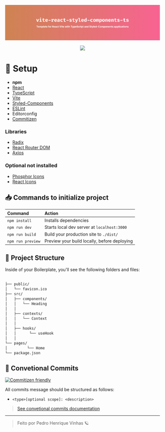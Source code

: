 
![Boilerplate Banner](./.github/github-banner.png)

<div align='center'>
  <img src='https://skillicons.dev/icons?i=vite,react,styledcomponents,eslint&'>
</div>

# 🚀 Setup

- **npm**
- [React](https://pt-br.reactjs.org/)
- [TypeScript](https://www.typescriptlang.org/)
- [Vite](https://vitejs.dev/)
- [Styled-Components](https://styled-components.com/)
- [ESLint](https://eslint.org/)
- Editorconfig
- [Commitizen](https://www.conventionalcommits.org/en/v1.0.0/)

### Libraries

- [Radix](https://www.radix-ui.com/)
- [React Router DOM](https://reactrouter.com/en/main)
- [Axios](https://axios-http.com/)

### Optional not installed

- [Phosphor Icons](https://phosphoricons.com/)
- [React Icons](https://react-icons.github.io/react-icons/)

## 📥 Commands to initialize project
| Command           | Action                                       |
|:----------------  |:-------------------------------------------- |
| `npm install`     | Installs dependencies                        |
| `npm run dev`     | Starts local dev server at `localhost:3000`  |
| `npm run build`   | Build your production site to `./dist/`      |
| `npm run preview` | Preview your build locally, before deploying |


## 📂 Project Structure

Inside of your Boilerplate, you'll see the following folders and files:

```

├── public/
│   └── favicon.ico
├── src/
│   ├── components/
│   │   └── Heading
│   │
│   ├── contexts/
│   │   └── Context
│   │
│   ├── hooks/
│   │      └── useHook
│   │
└── pages/
│         └── Home
└── package.json
```

## 🔗 Convetional Commits
[![Commitizen friendly](https://img.shields.io/badge/commitizen-friendly-brightgreen.svg)](http://commitizen.github.io/cz-cli/)

All commits message should be structured as follows:
- ``<type>[optional scope]: <description>``

> [See convetional commits documentation](https://www.conventionalcommits.org/en/v1.0.0/#summary)

---
<blockquote> Feito por Pedro Henrique Vinhas 🪐 </blockquote>
